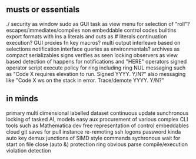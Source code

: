 ## musts or essentials
./ security as window
sudo as GUI
task as view menu for selection of "roll"?
escapes/immediates/compiles
non embeddable control codes
builtins
export formats with ins a literals and outs as # literals
continuation execution?
GUI proxies fn key macros?
multi output interleave based on selections
notification interface
queries as environmentals?
archives as compact serializables
signs verifies as seen locking
observers as view based detection of happens for notifications and "HERE" operators
signed operator script execute policy for ring including ring NUL
messaging such as "Code X requires elevation to run. Signed YYYY. Y/N?"
also messaging like "Code X ws on the stack in error. Trace/demote YYYY. Y/N?"

## in minds
primary multi dimensional labelled dataset
continuous update sunchronous locking of tasked AI, models
easy aux procurement of various complex CLI tools such as Mathematica dev free
representation of control embeddables
cloud git saves for pull instance re-remoting
ssh logons password kinda auto key
demux junctions of SIMD style commands
sychronous wait for start on file close (auto &)
protection ring obvious parse compile/execution violation detection


